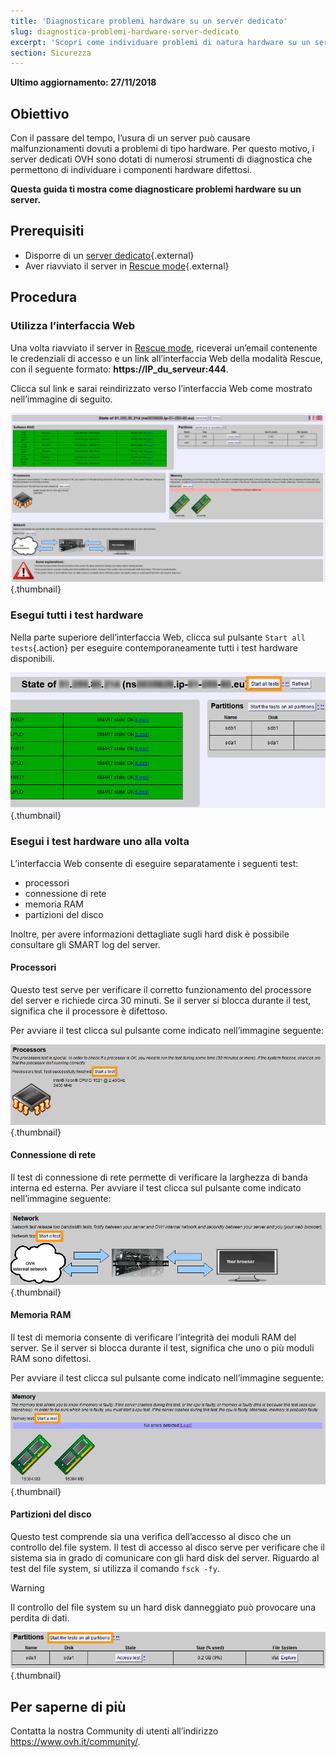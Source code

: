 ```yaml
---
title: 'Diagnosticare problemi hardware su un server dedicato'
slug: diagnostica-problemi-hardware-server-dedicato
excerpt: 'Scopri come individuare problemi di natura hardware su un server'
section: Sicurezza
---
```


**Ultimo aggiornamento: 27/11/2018**

## Obiettivo


Con il passare del tempo, l’usura di un server può causare malfunzionamenti dovuti a problemi di tipo hardware. Per questo motivo, i server dedicati OVH sono dotati di numerosi strumenti di diagnostica che permettono di individuare i componenti hardware difettosi.

**Questa guida ti mostra come diagnosticare problemi hardware su un server.**


## Prerequisiti

* Disporre di un [server dedicato](https://www.ovh.it/server_dedicati/){.external}
* Aver riavviato il server in [Rescue mode](https://docs.ovh.com/it/dedicated/rescue_mode/){.external}


## Procedura

### Utilizza l’interfaccia Web

Una volta riavviato il server in [Rescue mode](https://docs.ovh.com/it/dedicated/rescue_mode/), riceverai un’email contenente le credenziali di accesso e un link all’interfaccia Web della modalità Rescue, con il seguente formato: **https://IP_du_serveur:444**.  

Clicca sul link e sarai reindirizzato verso l’interfaccia Web come mostrato nell’immagine di seguito.

![L’interfaccia Web](images/rescue-mode-04.png){.thumbnail}


### Esegui tutti i test hardware

Nella parte superiore dell’interfaccia Web, clicca sul pulsante `Start all tests`{.action} per eseguire contemporaneamente tutti i test hardware disponibili.

![Start all tests](images/rescue-mode-042.png){.thumbnail}


### Esegui i test hardware uno alla volta

L’interfaccia Web consente di eseguire separatamente i seguenti test:

- processori
- connessione di rete
- memoria RAM
- partizioni del disco

Inoltre, per avere informazioni dettagliate sugli hard disk è possibile consultare gli SMART log del server.

 
#### **Processori**

Questo test serve per verificare il corretto funzionamento del processore del server e richiede circa 30 minuti. Se il server si blocca durante il test, significa che il processore è difettoso.

Per avviare il test clicca sul pulsante come indicato nell’immagine seguente:

![Test del processore](images/processors.png){.thumbnail}

#### **Connessione di rete**

Il test di connessione di rete permette di verificare la larghezza di banda interna ed esterna. Per avviare il test clicca sul pulsante come indicato nell’immagine seguente:

![Test di rete](images/network-connection.png){.thumbnail}

#### **Memoria RAM**

Il test di memoria consente di verificare l’integrità dei moduli RAM del server. Se il server si blocca durante il test, significa che uno o più moduli RAM sono difettosi.

Per avviare il test clicca sul pulsante come indicato nell’immagine seguente:

![Test di memoria](images/memory.png){.thumbnail}

#### **Partizioni del disco**

Questo test comprende sia una verifica dell’accesso al disco che un controllo del file system. Il test di accesso al disco serve per verificare che il sistema sia in grado di comunicare con gli hard disk del server. Riguardo al test del file system, si utilizza il comando `fsck -fy`.

> [!warning]
>
> Il controllo del file system su un hard disk danneggiato può provocare una perdita di dati.
>

![Test del disco](images/partitions.png){.thumbnail}

## Per saperne di più

Contatta la nostra Community di utenti all’indirizzo <https://www.ovh.it/community/>.